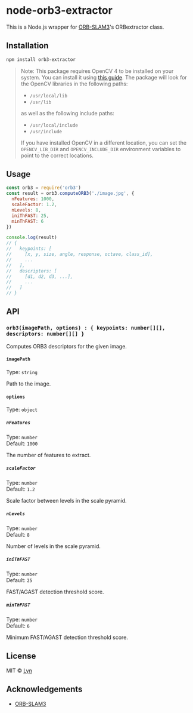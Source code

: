 # node-orb3-extractor

This is a Node.js wrapper for [ORB-SLAM3](https://github.com/UZ-SLAMLab/ORB_SLAM3)'s ORBextractor class.

## Installation

```bash
npm install orb3-extractor
```

> Note: This package requires OpenCV 4 to be installed on your system. You can install it using [this guide](https://docs.opencv.org/4.6.0/d7/d9f/tutorial_linux_install.html). 
> The package will look for the OpenCV libraries in the following paths:
>
> - `/usr/local/lib`
> - `/usr/lib`
>
> as well as the following include paths:
>
> - `/usr/local/include`
> - `/usr/include`
>
> If you have installed OpenCV in a different location, you can set the `OPENCV_LIB_DIR` and `OPENCV_INCLUDE_DIR` environment variables to point to the correct locations.

## Usage

```js
const orb3 = require('orb3')
const result = orb3.computeORB3('./image.jpg', {
  nFeatures: 1000,
  scaleFactor: 1.2,
  nLevels: 8,
  iniThFAST: 25,
  minThFAST: 6
})

console.log(result)
// {
//   keypoints: [
//     [x, y, size, angle, response, octave, class_id],
//     ...
//   ],
//   descriptors: [
//     [d1, d2, d3, ...],
//     ...
//   ]
// }
```

## API

### `orb3(imagePath, options) : { keypoints: number[][], descriptors: number[][] }`

Computes ORB3 descriptors for the given image.

#### `imagePath`

Type: `string`

Path to the image.

#### `options`

Type: `object`

##### `nFeatures`

Type: `number`\
Default: `1000`

The number of features to extract.

##### `scaleFactor`

Type: `number`\
Default: `1.2`

Scale factor between levels in the scale pyramid.

##### `nLevels`

Type: `number`\
Default: `8`

Number of levels in the scale pyramid.

##### `iniThFAST`

Type: `number`\
Default: `25`

FAST/AGAST detection threshold score.

##### `minThFAST`

Type: `number`\
Default: `6`

Minimum FAST/AGAST detection threshold score.

## License

MIT © [Lyn](https://lyn.moe)

## Acknowledgements

- [ORB-SLAM3](https://github.com/UZ-SLAMLab/ORB_SLAM3)
